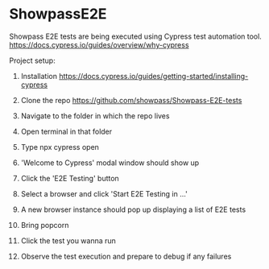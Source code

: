 
# ShowpassE2E
 Showpass E2E tests are being executed using Cypress test automation tool.
 https://docs.cypress.io/guides/overview/why-cypress

 Project setup:

1. Installation
https://docs.cypress.io/guides/getting-started/installing-cypress

2. Clone the repo
https://github.com/showpass/Showpass-E2E-tests

3. Navigate to the folder in which the repo lives

4. Open terminal in that folder

5. Type npx cypress open

6. 'Welcome to Cypress' modal window should show up

7. Click the 'E2E Testing' button

8. Select a browser and click 'Start E2E Testing in ...'

9. A new browser instance should pop up displaying a list of E2E tests

10. Bring popcorn

11. Click the test you wanna run

12. Observe the test execution and prepare to debug if any failures
